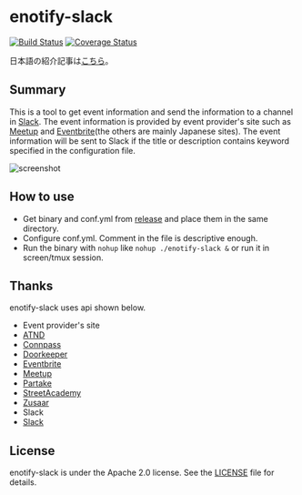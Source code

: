 enotify-slack
=============

[![Build Status](https://drone.io/github.com/daikikohara/enotify-slack/status.png)](https://drone.io/github.com/daikikohara/enotify-slack/latest)
[![Coverage Status](https://img.shields.io/coveralls/daikikohara/enotify-slack.svg)](https://coveralls.io/r/daikikohara/enotify-slack?branch=master)


日本語の紹介記事は[こちら](http://qiita.com/kiida/items/373446edd2fb09da82ca)。

## Summary

This is a tool to get event information and send the information to a channel in [Slack](https://slack.com/).
The event information is provided by event provider's site such as [Meetup](http://www.meetup.com/) and [Eventbrite](https://www.eventbrite.com/)(the others are mainly Japanese sites).
The event information will be sent to Slack if the title or description contains keyword specified in the configuration file.

![screenshot](https://raw.github.com/wiki/daikikohara/enotify-slack/images/capture01.png)

## How to use

* Get binary and conf.yml from [release](https://github.com/daikikohara/enotify-slack/releases) and place them in the same directory.
* Configure conf.yml. Comment in the file is descriptive enough.
* Run the binary with `nohup` like `nohup ./enotify-slack &` or run it in screen/tmux session.

## Thanks

enotify-slack uses api shown below.

* Event provider's site
 * [ATND](http://api.atnd.org/)
 * [Connpass](http://connpass.com/about/api/)
 * [Doorkeeper](http://www.doorkeeperhq.com/developer/api)
 * [Eventbrite](http://developer.eventbrite.com/docs/)
 * [Meetup](http://www.meetup.com/meetup_api/)
 * [Partake](https://github.com/partakein/partake/wiki/PARTAKE-Web-API)
 * [StreetAcademy](http://www.street-academy.com/api)
 * [Zusaar](http://www.zusaar.com/doc/api.html)
* Slack
 * [Slack](https://api.slack.com/)

## License

enotify-slack is under the Apache 2.0 license. See the [LICENSE](LICENSE) file for details.
